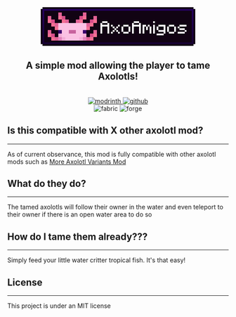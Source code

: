 <div style="text-align: center;">
<img src="logo.png"  alt="AxoAmigos Logo">
<h2>
<b>A simple mod allowing the player to tame Axolotls!</b>
</h2>
<br>
<a href="">
<img alt="modrinth" height="56" src="https://cdn.jsdelivr.net/npm/@intergrav/devins-badges@3/assets/cozy/available/modrinth_vector.svg">
</a>
<a href="https://github.com/RamCorporation/TamableAxolotls">
<img alt="github" height="56" src="https://cdn.jsdelivr.net/npm/@intergrav/devins-badges@3/assets/cozy/available/github_vector.svg">
</a>
<br>
<img alt="fabric" height="40" src="https://cdn.jsdelivr.net/npm/@intergrav/devins-badges@3/assets/compact/supported/fabric_vector.svg">
<img alt="forge" height="40" src="https://cdn.jsdelivr.net/npm/@intergrav/devins-badges@3/assets/compact/unsupported/forge_vector.svg">

</div>


## Is this compatible with X other axolotl mod?

---
As of current observance, this mod is fully compatible with other axolotl mods such as [More Axolotl Variants Mod](https://modrinth.com/mod/mavm)

## What do they do?

---
The tamed axolotls will follow their owner in the water and even teleport to their owner if there is an open water area to do so

## How do I tame them already???

---

Simply feed your little water critter tropical fish. It's that easy!

## License

---
This project is under an MIT license